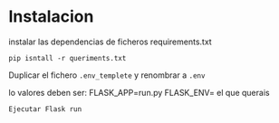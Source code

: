 # Instalacion

instalar las dependencias de ficheros requirements.txt
```
pip isntall -r queriments.txt
```

Duplicar el fichero `.env_templete` y renombrar a `.env`

lo valores deben ser:
FLASK_APP=run.py
FLASK_ENV= el que querais

```
Ejecutar Flask run
```